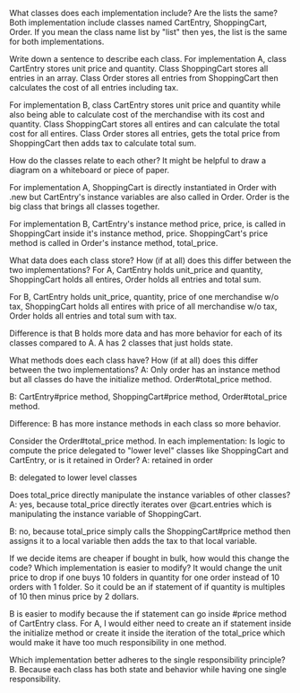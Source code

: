 What classes does each implementation include? Are the lists the same?
  Both implementation include classes named CartEntry, ShoppingCart, Order. If you mean the class name list by "list" then yes, the list is the same for both implementations.

Write down a sentence to describe each class.
  For implementation A, class CartEntry stores unit price and quantity. Class ShoppingCart stores all entries in an array. Class Order stores all entries from ShoppingCart then calculates the cost of all entries including tax.

  For implementation B, class CartEntry stores unit price and quantity while also being able to calculate cost of the merchandise with its cost and quantity. Class ShoppingCart stores all entires and can calculate the total cost for all entires. Class Order stores all entries, gets the total price from ShoppingCart then adds tax to calculate total sum.

How do the classes relate to each other? It might be helpful to draw a diagram on a whiteboard or piece of paper.

  For implementation A, ShoppingCart is directly instantiated in Order with .new but CartEntry's instance variables are also called in Order. Order is the big class that brings all classes together.

  For implementation B, CartEntry's instance method price, price, is called in ShoppingCart inside it's instance method, price. ShoppingCart's price method is called in Order's instance method, total_price.

What data does each class store? How (if at all) does this differ between the two implementations?
  For A, CartEntry holds unit_price and quantity, ShoppingCart holds all entires, Order holds all entries and total sum.

  For B, CartEntry holds unit_price, quantity,  price of one merchandise w/o tax,  ShoppingCart holds all entires with price of all merchandise w/o tax, Order holds all entries and total sum with tax.

  Difference is that B holds more data and has more behavior for each of its classes compared to A. A has 2 classes that just holds state.

What methods does each class have? How (if at all) does this differ between the two implementations?
  A: Only order has an instance method but all classes do have the initialize method. Order#total_price method.

  B: CartEntry#price method, ShoppingCart#price method, Order#total_price method.

  Difference: B has more instance methods in each class so more behavior.

Consider the Order#total_price method. In each implementation:
Is logic to compute the price delegated to "lower level" classes like ShoppingCart and CartEntry, or is it retained in Order?
  A: retained in order

  B: delegated to lower level classes

Does total_price directly manipulate the instance variables of other classes?
  A: yes, because total_price directly iterates over @cart.entries which is manipulating the instance variable of ShoppingCart.

  B: no, because total_price simply calls the ShoppingCart#price method then assigns it to a local variable then adds the tax to that local variable.

If we decide items are cheaper if bought in bulk, how would this change the code? Which implementation is easier to modify?
  It would change the unit price to drop if one buys 10 folders in quantity for one order instead of 10 orders with 1 folder. So it could be an if statement of if quantity is multiples of 10 then minus price by 2 dollars.

  B is easier to modify because the if statement can go inside #price method of CartEntry class. For A, I would either need to create an if statement inside the initialize method or create it inside the iteration of the total_price which would make it have too much responsibility in one method.

Which implementation better adheres to the single responsibility principle?
  B. Because each class has both state and behavior while having one single responsibility.
